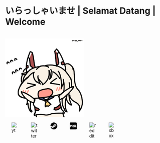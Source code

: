 <p align="left">
 <h1>いらっしゃいませ | Selamat Datang | Welcome</h1>
 <br />
 <img src="https://github.com/DaGamerFiles/dagamerfiles/blob/master/img/aynm_wave.gif" />
</p>

<a href="https://www.youtube.com/channel/UCr_0VKZ_8dd9CgclnQrM2pA">
 <img hspace="20" src="https://cdn.jsdelivr.net/npm/simple-icons@v3/icons/youtube.svg" width="22px" alt="yt" title="YouTube Channel" align="left" />
</a>
<a href="https://twitter.com/dagamerfiles">
 <img hspace="20" src="https://cdn.jsdelivr.net/npm/simple-icons@v3/icons/twitter.svg" width="22px" alt="twitter" title="Twitter" align="left" />
</a>
<a href="https://steamcommunity.com/id/dagamerfiles">
 <img hspace="20" src="https://raw.githubusercontent.com/DaGamerFiles/dagamerfiles/master/img/STEAM_logo.png" width="22px" alt="steam" title="Steam" align="left" />
</a>
<a href="https://myanimelist.net/profile/dagamerfiles">
 <img hspace="20" src="https://raw.githubusercontent.com/DaGamerFiles/dagamerfiles/master/img/MAL_logo.png" width="22px" alt="mal" title="MyAnimeList" align="left" />
</a>
<a href="https://www.reddit.com/user/DaGamerFiles">
 <img hspace="20" src="https://cdn.jsdelivr.net/npm/simple-icons@3.12.0/icons/reddit.svg" width="22px" alt="reddit" title="Reddit" align="left" />
</a>
 </a>
<a href="https://account.xbox.com/en-us/Profile?gamertag=DaGamerZ">
 <img hspace="20" src="https://cdn.jsdelivr.net/npm/simple-icons@3.12.0/icons/xbox.svg" width="22px" alt="xbox" title="Xbox" align="left" />
</a>
<br>
<br>
</div>
